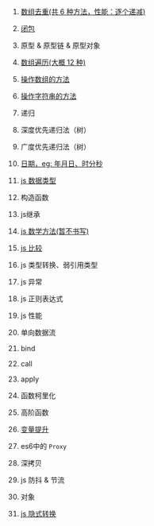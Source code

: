 1. [数组去重(共 6 种方法，性能：逐个递减)](./原生JS/数组去重.md)

2. [闭包](./原生JS/闭包.md)

3. 原型 & 原型链 & 原型对象

4. [数组遍历(大概 12 种)](./原生JS/数组遍历.md)

5. [操作数组的方法](./原生JS/操作数组的方法.md)

6. [操作字符串的方法](./原生JS/操作字符串的方法.md)

7. 递归

8. 深度优先递归法（树）

9. 广度优先递归法（树）

10. [日期，eg: 年月日、时分秒](./原生JS/日期.md)

11. [js 数据类型](./原生JS/js数据类型.md)

12. 构造函数

13. js继承

14. [js 数学方法(暂不书写)](./原生JS/js数学方法.md)

15. [js 比较](./原生JS/js比较.md)

16. js 类型转换、弱引用类型

17. js 异常

18. js 正则表达式

19. js 性能

20. 单向数据流

21. bind

22. call

23. apply

24. 函数柯里化

25. 高阶函数

26. [变量提升](./原生JS/变量提升.md)

27. es6中的 `Proxy`

28. 深拷贝

29. js 防抖 & 节流

30. 对象

31. [js 隐式转换](./原生JS/js隐式转换.md)

